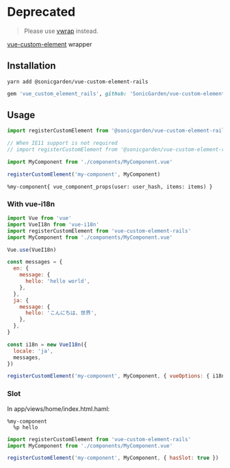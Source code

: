 # Deprecated

> Please use [vwrap](https://github.com/SonicGarden/vwrap) instead.

[vue\-custom\-element](https://github.com/karol-f/vue-custom-element) wrapper

## Installation

```
yarn add @sonicgarden/vue-custom-element-rails
```

```ruby
gem 'vue_custom_element_rails', github: 'SonicGarden/vue-custom-element-rails'
```

## Usage

```javascript
import registerCustomElement from '@sonicgarden/vue-custom-element-rails'

// When IE11 support is not required
// import registerCustomElement from '@sonicgarden/vue-custom-element-rails/dist/slim'

import MyComponent from './components/MyComponent.vue'

registerCustomElement('my-component', MyComponent)
```

```haml
%my-component{ vue_component_props(user: user_hash, items: items) }
```

### With vue-i18n

```javascript
import Vue from 'vue'
import VueI18n from 'vue-i18n'
import registerCustomElement from 'vue-custom-element-rails'
import MyComponent from './components/MyComponent.vue'

Vue.use(VueI18n)

const messages = {
  en: {
    message: {
      hello: 'hello world',
    },
  },
  ja: {
    message: {
      hello: 'こんにちは、世界',
    },
  },
}

const i18n = new VueI18n({
  locale: 'ja',
  messages,
})

registerCustomElement('my-component', MyComponent, { vueOptions: { i18n } })
```

### Slot

In app/views/home/index.html.haml:

```haml
%my-component
  %p hello
```

```javascript
import registerCustomElement from 'vue-custom-element-rails'
import MyComponent from './components/MyComponent.vue'

registerCustomElement('my-component', MyComponent, { hasSlot: true })
```
